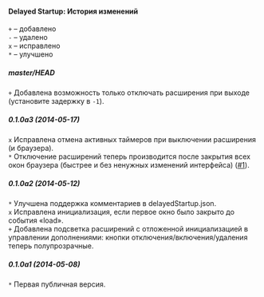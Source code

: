 ﻿#### Delayed Startup: История изменений

`+` – добавлено<br>
`-` – удалено<br>
`x` – исправлено<br>
`*` – улучшено<br>

##### master/HEAD
`+` Добавлена возможность только отключать расширения при выходе (установите задержку в `-1`).<br>

##### 0.1.0a3 (2014-05-17)
`x` Исправлена отмена активных таймеров при выключении расширения (и браузера).<br>
`*` Отключение расширений теперь производится после закрытия всех окон браузера (быстрее и без ненужных изменений интерфейса) (<a href="https://github.com/Infocatcher/Delayed_Startup/issues/1">#1</a>).<br>

##### 0.1.0a2 (2014-05-12)
`*` Улучшена поддержка комментариев в delayedStartup.json.<br>
`x` Исправлена инициализация, если первое окно было закрыто до события «load».<br>
`+` Добавлена подсветка расширений с отложенной инициализацией в управлении дополнениями: кнопки отключения/включения/удаления теперь полупрозрачные.<br>

##### 0.1.0a1 (2014-05-08)
`*` Первая публичная версия.<br>